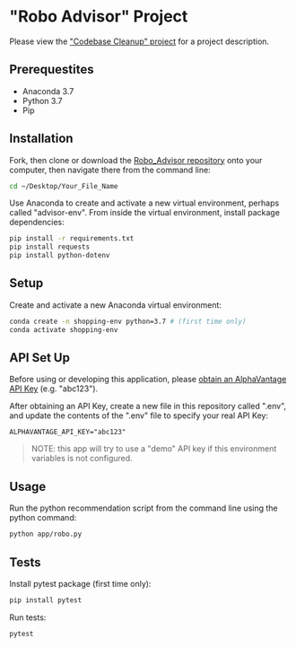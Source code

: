 # "Robo Advisor" Project

Please view the ["Codebase Cleanup" project](https://github.com/prof-rossetti/intro-to-python/blob/master/exercises/codebase-cleanup/README.md) for a project description.


## Prerequestites 

+ Anaconda 3.7
+ Python 3.7
+ Pip 



## Installation

Fork, then clone or download the [Robo_Advisor repository](https://github.com/hreinstein/Robo_Advisor) onto your computer, then navigate there from the command line: 


```sh
cd ~/Desktop/Your_File_Name
```

Use Anaconda to create and activate a new virtual environment, perhaps called "advisor-env". From inside the virtual environment, install package dependencies:

```sh
pip install -r requirements.txt
pip install requests 
pip install python-dotenv
```

## Setup

Create and activate a new Anaconda virtual environment:

```sh
conda create -n shopping-env python=3.7 # (first time only)
conda activate shopping-env
```

## API Set Up          

Before using or developing this application, please [obtain an AlphaVantage API Key](https://www.alphavantage.co/support/#api-key) (e.g. "abc123").

After obtaining an API Key, create a new file in this repository called ".env", and update the contents of the ".env" file to specify your real API Key:

    ALPHAVANTAGE_API_KEY="abc123"

> NOTE: this app will try to use a "demo" API key if this environment variables is not configured.


## Usage
Run the python recommendation script from the command line using the python command: 

```sh
python app/robo.py
```

## Tests

Install pytest package (first time only):

```sh
pip install pytest
```

Run tests:

```sh
pytest 
```

